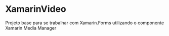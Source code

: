 # XamarinVideo
Projeto base para se trabalhar com Xamarin.Forms utilizando o componente Xamarin Media Manager
